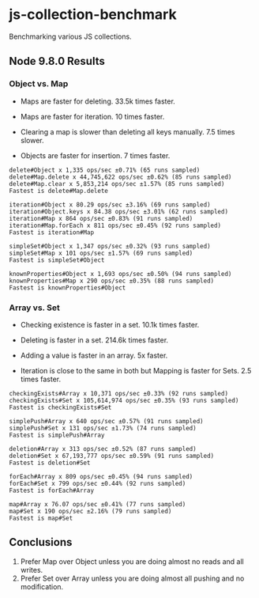 # js-collection-benchmark
Benchmarking various JS collections.

## Node 9.8.0 Results

### Object vs. Map

* Maps are faster for deleting. 33.5k times faster.
* Maps are faster for iteration. 10 times faster.

* Clearing a map is slower than deleting all keys manually. 7.5 times slower.

* Objects are faster for insertion. 7 times faster.

```shell
delete#Object x 1,335 ops/sec ±0.71% (65 runs sampled)
delete#Map.delete x 44,745,622 ops/sec ±0.62% (85 runs sampled)
delete#Map.clear x 5,853,214 ops/sec ±1.57% (85 runs sampled)
Fastest is delete#Map.delete
```

```shell
iteration#Object x 80.29 ops/sec ±3.16% (69 runs sampled)
iteration#Object.keys x 84.38 ops/sec ±3.01% (62 runs sampled)
iteration#Map x 864 ops/sec ±0.83% (91 runs sampled)
iteration#Map.forEach x 811 ops/sec ±0.45% (92 runs sampled)
Fastest is iteration#Map
```

```shell
simpleSet#Object x 1,347 ops/sec ±0.32% (93 runs sampled)
simpleSet#Map x 101 ops/sec ±1.57% (69 runs sampled)
Fastest is simpleSet#Object
```

```shell
knownProperties#Object x 1,693 ops/sec ±0.50% (94 runs sampled)
knownProperties#Map x 290 ops/sec ±0.35% (88 runs sampled)
Fastest is knownProperties#Object
```

### Array vs. Set

* Checking existence is faster in a set. 10.1k times faster.
* Deleting is faster in a set. 214.6k times faster.

* Adding a value is faster in an array. 5x faster.

* Iteration is close to the same in both but Mapping is faster for Sets. 2.5 times faster.

```shell
checkingExists#Array x 10,371 ops/sec ±0.33% (92 runs sampled)
checkingExists#Set x 105,614,974 ops/sec ±0.35% (93 runs sampled)
Fastest is checkingExists#Set
```

```shell
simplePush#Array x 640 ops/sec ±0.57% (91 runs sampled)
simplePush#Set x 131 ops/sec ±1.73% (74 runs sampled)
Fastest is simplePush#Array
```

```shell
deletion#Array x 313 ops/sec ±0.52% (87 runs sampled)
deletion#Set x 67,193,777 ops/sec ±0.59% (91 runs sampled)
Fastest is deletion#Set
```

```shell
forEach#Array x 809 ops/sec ±0.45% (94 runs sampled)
forEach#Set x 799 ops/sec ±0.44% (92 runs sampled)
Fastest is forEach#Array
```

```shell
map#Array x 76.07 ops/sec ±0.41% (77 runs sampled)
map#Set x 190 ops/sec ±2.16% (79 runs sampled)
Fastest is map#Set
```

## Conclusions

1. Prefer Map over Object unless you are doing almost no reads and all writes.
2. Prefer Set over Array unless you are doing almost all pushing and no modification.